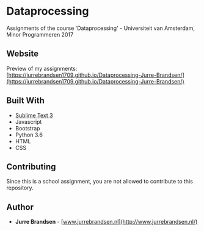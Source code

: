 # Dataprocessing

Assignments of the course 'Dataprocessing' - Universiteit van Amsterdam, Minor Programmeren 2017

## Website

Preview of my assignments:
[https://jurrebrandsen1709.github.io/Dataprocessing-Jurre-Brandsen/](https://jurrebrandsen1709.github.io/Dataprocessing-Jurre-Brandsen/)


## Built With

* [Sublime Text 3](https://www.sublimetext.com/3)
* Javascript
* Bootstrap
* Python 3.6
* HTML
* CSS

## Contributing

Since this is a school assignment, you are not allowed to contribute to this repository.

## Author

* **Jurre Brandsen** - [www.jurrebrandsen.nl](http://www.jurrebrandsen.nl/)
